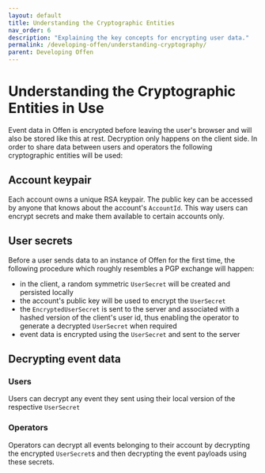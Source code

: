 ```yaml
---
layout: default
title: Understanding the Cryptographic Entities
nav_order: 6
description: "Explaining the key concepts for encrypting user data."
permalink: /developing-offen/understanding-cryptography/
parent: Developing Offen
---
```


# Understanding the Cryptographic Entities in Use

Event data in Offen is encrypted before leaving the user's browser and will also be stored like this at rest. Decryption only happens on the client side. In order to share data between users and operators the following cryptographic entities will be used:

## Account keypair

Each account owns a unique RSA keypair. The public key can be accessed by anyone that knows about the account's `AccountId`. This way users can encrypt secrets and make them available to certain accounts only.

## User secrets

Before a user sends data to an instance of Offen for the first time, the following procedure which roughly resembles a PGP exchange will happen:

- in the client, a random symmetric `UserSecret` will be created and persisted locally
- the account's public key will be used to encrypt the `UserSecret`
- the `EncryptedUserSecret` is sent to the server and associated with a hashed version of the client's user id, thus enabling the operator to generate a decrypted `UserSecret` when required
- event data is encrypted using the `UserSecret` and sent to the server

## Decrypting event data

### Users

Users can decrypt any event they sent using their local version of the respective `UserSecret`

### Operators

Operators can decrypt all events belonging to their account by decrypting the encrypted `UserSecret`s and then decrypting the event payloads using these secrets.
